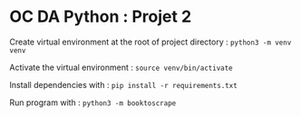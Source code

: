 # OC DA Python : Projet 2

Create virtual environment at the root of project directory : ```python3 -m venv venv```

Activate the virtual environment :
```source venv/bin/activate```

Install dependencies with : 
```pip install -r requirements.txt```

Run program with :
```python3 -m booktoscrape```
